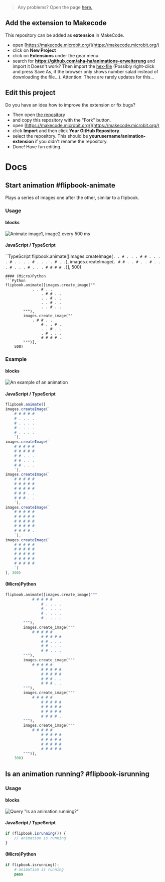
> Any problems? Open the page [here.](https://aha-ha.github.io/animations-erweiterung/)
## Add the extension to Makecode

This repository can be added as **extension** in MakeCode.

* open [https://makecode.microbit.org/](https://makecode.microbit.org/)
* click on **New Project**
* click on **Extensions** under the gear menu
* search for **https://github.com/aha-ha/animations-erweiterung** and import it
Doesn't work? Then import the [hex-file](https://raw.githubusercontent.com/aha-ha/Files/main/flipbook-ext.hex) (Possibly right-click and press Save As, if the browser only shows number salad instead of downloading the file...).
Attention: There are rarely updates for this...

## Edit this project
Do you have an idea how to improve the extension or fix bugs?
* Then open [the repository](https://github.com/aha-ha/animations-erweiterung)
* and copy this repository with the "Fork" button.
* open [https://makecode.microbit.org/](https://makecode.microbit.org/)
* click **Import** and then click **Your GitHub Repository**.
* select the repository. This should be **yourusername/animation-extension** if you didn't rename the repository.
* Done! Have fun editing.

# Docs
## Start animation #flipbook-animate
Plays a series of images one after the other, similar to a flipbook.
### Usage
#### blocks
![Animate image1, image2 every 500 ms](https://raw.githubusercontent.com/aha-ha/Files/main/Blocks4.png)
#### JavaScript / TypeScript
``TypeScript
flipbook.animate([images.createImage(`
    . . # . .
    . # # . .
    . . # . .
    . . # . .
    . . # . .
    `), images.createImage(`
    . # # . .
    # . . # .
    . . # . .
    . # . . .
    # # # # .
    `)], 500)
```
#### (Micro)Python
```Python
flipbook.animate([images.create_image(""
            . . # . .
                . # # . .
                . . # . .
                . . # . .
                . . # . .
        """),
        images.create_image(""
            . # # . .
                # . . # .
                . . # . .
                . # . . .
                # # # # .
        """)],
    500)
```
### Example
#### blocks
![An example of an animation](https://raw.githubusercontent.com/aha-ha/Files/main/Blocks5.png)
#### JavaScript / TypeScript
```JavaScript
flipbook.animate([
images.createImage(`
    # # # # #
    # . . . .
    # . . . .
    # . . . .
    # . . . .
    `),
images.createImage(`
    # # # # #
    # # # # #
    # # . . .
    # # . . .
    # # . . .
    `),
images.createImage(`
    # # # # #
    # # # # #
    # # # # #
    # # # . .
    # # # . .
    `),
images.createImage(`
    # # # # #
    # # # # #
    # # # # #
    # # # # #
    # # # # .
    `),
images.createImage(`
    # # # # #
    # # # # #
    # # # # #
    # # # # #
    # # # # #
    `)
], 300)

```
#### (Micro)Python
```Python
flipbook.animate([images.create_image("""
            # # # # #
                # . . . .
                # . . . .
                # . . . .
                # . . . .
        """),
        images.create_image("""
            # # # # #
                # # # # #
                # # . . .
                # # . . .
                # # . . .
        """),
        images.create_image("""
            # # # # #
                # # # # #
                # # # # #
                # # # . .
                # # # . .
        """),
        images.create_image("""
            # # # # #
                # # # # #
                # # # # #
                # # # # #
                # # # # .
        """),
        images.create_image("""
            # # # # #
                # # # # #
                # # # # #
                # # # # #
                # # # # #
        """)],
    300)
```
## Is an animation running? #flipbook-isrunning
### Usage
#### blocks
![Query "Is an animation running?"](https://raw.githubusercontent.com/aha-ha/Files/main/Blocks6.png)
#### JavaScript / TypeScript
```JavaScript
if (flipbook.isrunning()) {
	// animation is running
}
```
#### (Micro)Python
```Python
if flipbook.isrunning():
    # animation is running
    pass
```
